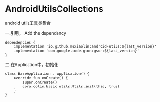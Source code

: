 # AndroidUtilsCollections
android utils工具类集合

一.引用， Add the dependency

    dependencies {
        implementation 'io.github.muxiaolin:android-utils:${last_version}'
        implementation 'com.google.code.gson:gson:${last_version}'
    }

二.在Application中，初始化

    class BaseApplication : Application() {
        override fun onCreate() {
            super.onCreate()
            core.colin.basic.utils.Utils.init(this, true)
        }
    }

